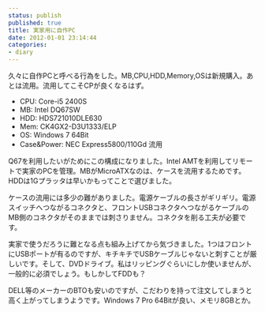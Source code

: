 ```yaml
---
status: publish
published: true
title: 実家用に自作PC
date: 2012-01-01 23:14:44
categories:
- diary
---
```

久々に自作PCと呼べる行為をした。MB,CPU,HDD,Memory,OSは新規購入。あとは流用。流用してこそCPが良くなるはず。
<ul>
	<li>CPU: Core-i5 2400S</li>
	<li>MB: Intel DQ67SW</li>
	<li>HDD: HDS721010DLE630</li>
	<li>Mem: CK4GX2-D3U1333/ELP</li>
	<li>OS: Windows 7 64Bit</li>
	<li>Case&amp;Power: NEC Express5800/110Gd 流用</li>
</ul>
Q67を利用したいがためにこの構成になりました。Intel AMTを利用してリモートで実家のPCを管理。MBがMicroATXなのは、ケースを流用するためです。HDDは1Gプラッタは早いかもってことで選びました。

ケースの流用には多少の難がありました。電源ケーブルの長さがギリギリ。電源スイッチへつながるコネクタと、フロントUSBコネクタへつながるケーブルのMB側のコネクタがそのままでは刺さりません。コネクタを削る工夫が必要です。

実家で使うだろうに難となる点も組み上げてから気づきました。1つはフロントにUSBポートが有るのですが、キチキチでUSBケーブルじゃないと刺すことが厳しいです。そして、DVDドライブ。私はリッピングぐらいにしか使いませんが、一般的に必須でしょう。もしかしてFDDも？

DELL等のメーカーのBTOも安いのですが、こだわりを持って注文してしまうと高く上がってしまうようです。Windows 7 Pro 64Bitが良い、メモリ8GBとか。
